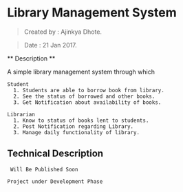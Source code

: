 # Library Management System

> Created by : Ajinkya Dhote.

>  Date : 21 Jan 2017.

** Description **

A simple library management system through which

```
Student
  1. Students are able to borrow book from library.
  2. See the status of borrowed and other books.
  3. Get Notification about availability of books.
```


```
Librarian
  1. Know to status of books lent to students.
  2. Post Notification regarding Library.
  3. Manage daily functionality of library.
```
## Technical Description
``` Will Be Published Soon```

``` Project under Development Phase ```
